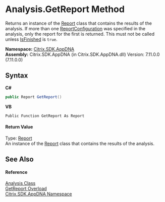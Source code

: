 # Analysis.GetReport Method 
 

Returns an instance of the <a href="523aa30e-8459-5365-1cfd-f9d22fbf50d8">Report</a> class that contains the results of the analysis. If more than one <a href="65f3ee4f-5129-5083-b4da-0f1e23fc3784">ReportConfiguration</a> was specified in the analysis, only the report for the first is returned. This must not be called unless <a href="d43df125-4991-c53f-2348-1e8cbd9be68b">IsFinished</a> is `true`.

**Namespace:**&nbsp;[Citrix.SDK.AppDNA](index.md)<br />**Assembly:**&nbsp;Citrix.SDK.AppDNA (in Citrix.SDK.AppDNA.dll) Version: 7.11.0.0 (7.11.0.0)

## Syntax

**C#**
```csharp
public Report GetReport()
```

**VB**
```vbnet
Public Function GetReport As Report
```


#### Return Value
Type: <a href="523aa30e-8459-5365-1cfd-f9d22fbf50d8">Report</a><br />An instance of the <a href="523aa30e-8459-5365-1cfd-f9d22fbf50d8">Report</a> class that contains the results of the analysis.

## See Also


#### Reference
<a href="7a7a7e37-0130-ea5c-9e7f-0fc355ebe76e">Analysis Class</a><br /><a href="5fb3b35f-472f-35a5-d48c-427f122ced75">GetReport Overload</a><br /><a href="fe2d265b-410b-8b11-1eb4-a790e0b062bf">Citrix.SDK.AppDNA Namespace</a><br />